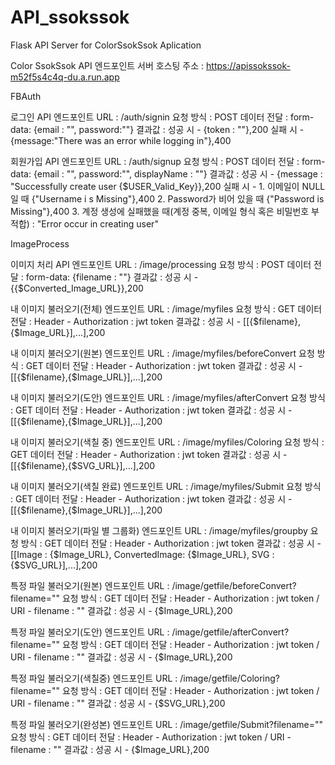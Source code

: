 # API_ssokssok
Flask API Server for ColorSsokSsok Aplication


Color SsokSsok API 엔드포인트
서버 호스팅 주소 :  https://apissokssok-m52f5s4c4q-du.a.run.app



FBAuth

로그인 API
엔드포인트 URL : /auth/signin
요청 방식 : POST
데이터 전달 : form-data: {email : "", password:""}
결과값 : 성공 시 - {token : ""},200 실패 시 - {message:"There was an error while logging in"},400

회원가입 API
엔드포인트 URL : /auth/signup
요청 방식 : POST
데이터 전달 : form-data: {email : "", password:"", displayName : ""}
결과값 : 성공 시 - {message : "Successfully create user {$USER_Valid_Key}},200 실패 시 - 1. 이메일이 NULL 일 때 {"Username i s Missing"},400 2. Password가 비어 있을 때 {"Password is Missing"},400 3. 계정 생성에 실패했을 때(계정 중복, 이메일 형식 혹은 비밀번호 부적합) : "Error occur in creating user"



ImageProcess

이미지 처리 API
엔드포인트 URL : /image/processing
요청 방식 : POST
데이터 전달 : form-data: {filename : ""}
결과값 : 성공 시 - {{$Converted_Image_URL}},200

내 이미지 불러오기(전체)
엔드포인트 URL : /image/myfiles
요청 방식 : GET
데이터 전달 : Header - Authorization : jwt token
결과값 : 성공 시 - [[{$filename},{$Image_URL}],...],200

내 이미지 불러오기(원본)
엔드포인트 URL : /image/myfiles/beforeConvert
요청 방식 : GET
데이터 전달 : Header - Authorization : jwt token
결과값 : 성공 시 - [[{$filename},{$Image_URL}],...],200

내 이미지 불러오기(도안)
엔드포인트 URL : /image/myfiles/afterConvert
요청 방식 : GET
데이터 전달 : Header - Authorization : jwt token
결과값 : 성공 시 - [[{$filename},{$Image_URL}],...],200

내 이미지 불러오기(색칠 중)
엔드포인트 URL : /image/myfiles/Coloring
요청 방식 : GET
데이터 전달 : Header - Authorization : jwt token
결과값 : 성공 시 - [[{$filename},{$SVG_URL}],...],200

내 이미지 불러오기(색칠 완료)
엔드포인트 URL : /image/myfiles/Submit
요청 방식 : GET
데이터 전달 : Header - Authorization : jwt token
결과값 : 성공 시 - [[{$filename},{$Image_URL}],...],200

내 이미지 불러오기(파일 별 그룹화)
엔드포인트 URL : /image/myfiles/groupby
요청 방식 : GET
데이터 전달 : Header - Authorization : jwt token
결과값 : 성공 시 - [[Image : {$Image_URL}, ConvertedImage: {$Image_URL}, SVG : {$SVG_URL}],...],200

특정 파일 불러오기(원본)
엔드포인트 URL : /image/getfile/beforeConvert?filename=""
요청 방식 : GET
데이터 전달 : Header - Authorization : jwt token / URI - filename : ""
결과값 : 성공 시 - {$Image_URL},200

특정 파일 불러오기(도안)
엔드포인트 URL : /image/getfile/afterConvert?filename=""
요청 방식 : GET
데이터 전달 : Header - Authorization : jwt token / URI - filename : ""
결과값 : 성공 시 - {$Image_URL},200

특정 파일 불러오기(색칠중)
엔드포인트 URL : /image/getfile/Coloring?filename=""
요청 방식 : GET
데이터 전달 : Header - Authorization : jwt token / URI - filename : ""
결과값 : 성공 시 - {$SVG_URL},200

특정 파일 불러오기(완성본)
엔드포인트 URL : /image/getfile/Submit?filename=""
요청 방식 : GET
데이터 전달 : Header - Authorization : jwt token / URI - filename : ""
결과값 : 성공 시 - {$Image_URL},200

